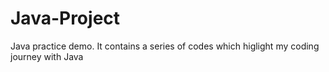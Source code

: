 # Java-Project
Java practice demo.
It contains a series of codes which higlight my coding journey with Java
